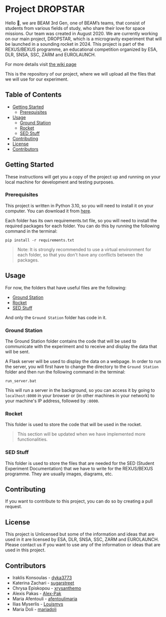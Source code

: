 <!-- omit in toc -->
# Project DROPSTAR

Hello 👋, we are BEAM 3rd Gen, one of BEAM’s teams, that consist of students from various fields of study, who share their love for space missions.
Our team was created in August 2020.
We are currently working on our main project, DROPSTAR, which is a microgravity experiment that will be launched in a sounding rocket in 2024.
This project is part of the REXUS/BEXUS programme, an educational competition organized by ESA, DLR, SNSA, SSC, ZARM and EUROLAUNCH.

For more details visit [the wiki page](https://github.com/dyka3773/Beam-3rd-Gen-Project/wiki)

This is the repository of our project, where we will upload all the files that we will use for our experiment.

<!-- omit in toc -->
## Table of Contents

- [Getting Started](#getting-started)
  - [Prerequisites](#prerequisites)
- [Usage](#usage)
  - [Ground Station](#ground-station)
  - [Rocket](#rocket)
  - [SED Stuff](#sed-stuff)
- [Contributing](#contributing)
- [License](#license)
- [Contributors](#contributors)


## Getting Started

These instructions will get you a copy of the project up and running on your local machine for development and testing purposes.

### Prerequisites

This project is written in Python 3.10, so you will need to install it on your computer.
You can download it from [here](https://www.python.org/downloads/).

Each folder has its own requirements.txt file, so you will need to install the required packages for each folder.
You can do this by running the following command in the terminal:

```
pip install -r requirements.txt
```
> Note: It is strongly recommended to use a virtual environment for each folder, so that you don't have any conflicts between the packages.


## Usage

For now, the folders that have useful files are the following:
- [Ground Station](./Ground%20Station/)
- [Rocket](./Rocket/)
- [SED Stuff](./SED%20Stuff/)

And only the `Ground Station` folder has code in it.

### Ground Station

The Ground Station folder contains the code that will be used to communicate with the experiment and to receive and display the data that will be sent.

A Flask server will be used to display the data on a webpage.
In order to run the server, you will first have to change the directory to the `Ground Station` folder and then run the following command in the terminal:

```
run_server.bat
```

This will run a server in the background, so you can access it by going to `localhost:8000` in your browser or (in other machines in your network) to your machine's IP address, followed by `:8000`.


### Rocket

This folder is used to store the code that will be used in the rocket.

> This section will be updated when we have implemented more functionalities.


### SED Stuff

This folder is used to store the files that are needed for the SED (Student Experiment Documentation) that we have to write for the REXUS/BEXUS programme.
They are usually images, diagrams, etc.


## Contributing

If you want to contribute to this project, you can do so by creating a pull request.


## License

This project is Unlicensed but some of the information and ideas that are used in it are licensed by ESA, DLR, SNSA, SSC, ZARM and EUROLAUNCH.
Please contact us if you want to use any of the information or ideas that are used in this project.


## Contributors

- Iraklis Konsoulas - [dyka3773](https://github.com/dyka3773)
- Katerina Zachari - [sugarstreet](https://github.com/sugarstreet)
- Chrysa Episkopou - [xrysanthemo](https://github.com/xrysanthemo)
- Alexis Pakas - [Alex-Pak](https://github.com/Alex-Pak)
- Maria Afentouli - [afentoulimaria](https://github.com/afentoulimaria)
- Ilias Myserlis - [Louismys](https://github.com/Louismys)
- Maria Doli - [mariadoli](https://github.com/mariadoli)
